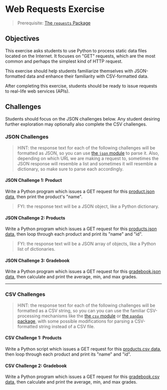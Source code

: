 # Web Requests Exercise

> Prerequisite: [The `requests` Package](/notes/python/packages/requests.md)

## Objectives

This exercise asks students to use Python to process static data files located on the Internet. It focuses on "GET" requests, which are the most common and perhaps the simplest kind of HTTP request.

This exercise should help students familiarize themselves with JSON-formatted data and enhance their familiarity with CSV-formatted data.

After completing this exercise, students should be ready to issue requests to real-life web services (APIs).

## Challenges

Students should focus on the JSON challenges below. Any student desiring further exploration may optionally also complete the CSV challenges.

### JSON Challenges

> HINT: the response text for each of the following challenges will be formatted as JSON, so you can use [the `json` module](/notes/python/modules/json.md) to parse it. Also, depending on which URL we are making a request to, sometimes the JSON response will resemble a list and sometimes it will resemble a dictionary, so make sure to parse each accordingly.

#### JSON Challenge 1: Product

Write a Python program which issues a GET request for this [product.json data](https://raw.githubusercontent.com/prof-rossetti/georgetown-opim-243-201901/master/data/products/1.json), then print the product's "name".

> FYI: the response text will be a JSON object, like a Python dictionary.

#### JSON Challenge 2: Products

Write a Python program which issues a GET request for this [products.json data](https://raw.githubusercontent.com/prof-rossetti/georgetown-opim-243-201901/master/data/products.json), then loop through each product and print its "name" and "id".

> FYI: the response text will be a JSON array of objects, like a Python list of dictionaries.

#### JSON Challenge 3: Gradebook

Write a Python program which issues a GET request for this [gradebook.json data](https://raw.githubusercontent.com/prof-rossetti/georgetown-opim-243-201901/master/data/gradebook.json), then calculate and print the average, min, and max grades.

<hr>

### CSV Challenges

> HINT: the response text for each of the following challenges will be formatted as a CSV string, so you can you can use the familiar CSV-processing mechanisms like the [the `csv` module](/notes/python/modules/csv.md) or [the `pandas` package](/notes/python/packages/pandas.md), with some possible modifications for parsing a CSV-formatted string instead of a CSV file.

#### CSV Challenge 1: Products

Write a Python script which issues a GET request for this [products.csv data](https://raw.githubusercontent.com/prof-rossetti/georgetown-opim-243-201901/master/data/products.csv), then loop through each product and print its "name" and "id".

#### CSV Challenge 2: Gradebook

Write a Python program which issues a GET request for this [gradebook.csv data](https://raw.githubusercontent.com/prof-rossetti/georgetown-opim-243-201901/master/data/gradebook.csv), then calculate and print the average, min, and max grades.

